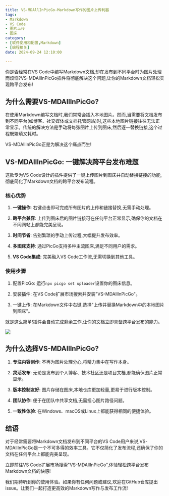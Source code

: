 ```yaml
---
title: VS-MDAllInPicGo-Markdown写作的图片上传利器
tags: 
- Markdown
- VS Code
- 图片上传
- 图床
category: 
- [软件使用和配置,Markdown]
- [编程相关]
date: 2024-09-24 12:10:00

---
```


你是否经常在VS Code中编写Markdown文档,却在发布到不同平台时为图片处理而烦恼?VS-MDAllInPicGo插件将彻底解决这个问题,让你的Markdown文档轻松实现跨平台发布!

## 为什么需要VS-MDAllInPicGo?

在使用Markdown编写文档时,我们常常会插入本地图片。然而,当需要将文档发布到不同平台(如博客、社交媒体或文档托管网站)时,这些本地图片链接往往无法正常显示。传统的解决方法是手动将每张图片上传到图床,然后逐一替换链接,这个过程既繁琐又耗时。

VS-MDAllInPicGo正是为解决这个痛点而生!

## VS-MDAllInPicGo: 一键解决跨平台发布难题

这款专为VS Code设计的插件提供了一键上传图片到图床并自动替换链接的功能,彻底简化了Markdown文档的跨平台发布流程。

### 核心优势

1. **一键操作**: 右键点击即可完成所有图片的上传和链接替换,无需手动处理。

2. **跨平台兼容**: 上传到图床后的图片链接可在任何平台正常显示,确保你的文档在不同网站上都能完美呈现。

3. **时间节省**: 告别繁琐的手动上传过程,大幅提升发布效率。

4. **多图床支持**: 通过PicGo支持多种主流图床,满足不同用户的需求。

5. **VS Code集成**: 完美融入VS Code工作流,无需切换到其他工具。

### 使用步骤

1. 配置PicGo: 运行`npx picgo set uploader`设置你的图床信息。

2. 安装插件: 在VS Code扩展市场搜索并安装"VS-MDAllInPicGo"。

3. 一键上传: 在Markdown文件中右键,选择"上传并替换Markdown中的本地图片到图床"。

就是这么简单!插件会自动完成剩余工作,让你的文档立即具备跨平台发布的能力。

![](https://cdn.jsdelivr.net/gh/kenis1108/vs-mdallinpicgo@main/docs/demo.gif)

## 为什么选择VS-MDAllInPicGo?

1. **专注内容创作**: 不再为图片处理分心,将精力集中在写作本身。

2. **灵活发布**: 无论是发布到个人博客、技术社区还是项目文档,都能确保图片正常显示。

3. **版本控制友好**: 图片存储在图床,本地仓库更加轻量,更易于进行版本控制。

4. **团队协作**: 便于在团队中共享文档,无需担心图片路径问题。

5. **一致性体验**: 在Windows、macOS或Linux上都能获得相同的便捷体验。

## 结语

对于经常需要将Markdown文档发布到不同平台的VS Code用户来说,VS-MDAllInPicGo是一个不可多得的效率工具。它不仅简化了发布流程,还确保了你的文档在任何平台上都能完美呈现。

立即前往VS Code扩展市场搜索"VS-MDAllInPicGo",体验轻松跨平台发布Markdown文档的快感!

我们期待听到你的使用体验。如果你有任何问题或建议,欢迎在GitHub仓库提出issue。让我们一起打造更高效的Markdown写作与发布工作流!